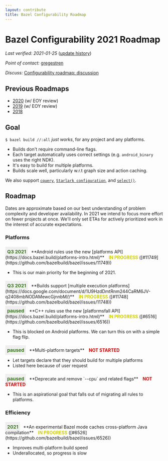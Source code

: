 ```yaml
---
layout: contribute
title: Bazel Configurability Roadmap
---
```

<style>
  .padbottom { padding-bottom: 10px; }
  .etabox {
    background: #EFEFEF;
    color: #38761D;
    font-size: 15px;
    font-weight: bold;
    display: inline;
    padding: 6px;
    margin-right: 10px;
  }
  .donestatus {
    color: #00D000;
    font-weight: bold;
    padding-left: 10px;
  }
  .inprogressstatus {
    color: #D0D000;
    font-weight: bold;
    padding-left: 10px;
  }
  .notstartedstatus {
    color: #D00000;
    font-weight: bold;
    padding-left: 10px;
  }
</style>

# Bazel Configurability 2021 Roadmap

*Last verified: 2021-01-25* ([update history](https://github.com/bazelbuild/bazel-website/commits/master/roadmaps/configuration.md))

*Point of contact:* [gregestren](https://github.com/gregestren)

*Discuss:*  [Configurability roadmap: discussion](https://github.com/bazelbuild/bazel/issues/6431)

## Previous Roadmaps

* [2020](2020/configuration.html) (w/ EOY review)
* [2019](2019/configuration.html) (w/ EOY review)
* [2018](2018/configuration.html)

## Goal

`$ bazel build //:all` *just works*, for any project and any platforms.

* Builds don't require command-line flags.
* Each target automatically uses correct settings (e.g. `android_binary` uses the right NDK).
* It's easy to build for multiple platforms.
* Builds scale well, particularly w.r.t graph size and action caching.

We also support
[`cquery`](https://docs.bazel.build/cquery.html), [`Starlark
configuration`](https://docs.bazel.build/skylark/config.html),
and
[`select()`](https://docs.bazel.build/configurable-attributes.html).

## Roadmap

Dates are approximate based on our best understanding of problem complexity
and developer availability. In 2021 we intend to focus more effort on fewer
projects at once. We'll only set ETAs for actively prioritized work in the
interest of accurate expectations.

### Platforms

<div class="padbottom"></div>
<span class="etabox">Q3 2021</span>**Android rules use the new [platforms
API](https://docs.bazel.build/platforms-intro.html)**
<span class="inprogressstatus">IN PROGRESS</span> ([#11749](https://github.com/bazelbuild/bazel/issues/11749))

* This is our main priority for the beginning of 2021.

<div class="padbottom"></div>
<span class="etabox">Q3 2021</span>**Builds support [multiple execution
platforms](https://docs.google.com/document/d/1U9HzdDmtRnm244CaRM6JV-q2408mbNODAMewcGjnnbM/)**
<span class="inprogressstatus">IN PROGRESS</span> ([#11748](https://github.com/bazelbuild/bazel/issues/11748))

<div class="padbottom"></div>
<span class="etabox">paused</span>**C++ rules use the new [platformsfall API](https://docs.bazel.build/platforms-intro.html)** 
<span class="inprogressstatus">IN PROGRESS</span> ([#6516](https://github.com/bazelbuild/bazel/issues/6516))

* This is blocked on Android platforms. We can turn this on with a simple flag flip.

<div class="padbottom"></div>
<span class="etabox">paused</span>**Multi-platform targets**
<span class="notstartedstatus">NOT STARTED</span>

* Let targets declare that they should build for multiple platforms
* Listed here because of user request

<div class="padbottom"></div>
<span class="etabox">paused</span>**Deprecate and remove `--cpu` and related flags**
<span class="notstartedstatus">NOT STARTED</span>

* This is an aspirational goal that falls out of migrating all rules to platforms.

  
### Efficiency

<div class="padbottom"></div>
<span class="etabox">2021</span>**An experimental Bazel mode caches
cross-platform Java compilation**
<span class="inprogressstatus">IN PROGRESS</span> ([#6526](https://github.com/bazelbuild/bazel/issues/6526))

* Improves multi-platform build speed
* Underallocated, so progress is slow
